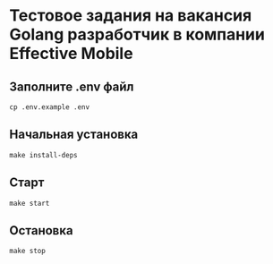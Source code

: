# Тестовое задания на вакансия Golang разработчик в компании Effective Mobile

## Заполните .env файл

```shell
cp .env.example .env
```

## Начальная установка

```shell
make install-deps
```

## Старт

```shell
make start
```

## Остановка
```shell
make stop
```